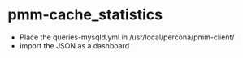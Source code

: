 # pmm-cache_statistics

- Place the queries-mysqld.yml in /usr/local/percona/pmm-client/
- import the JSON as a dashboard
